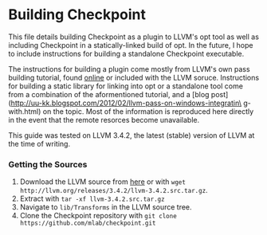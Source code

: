 # Building Checkpoint #

This file details building Checkpoint as a plugin to LLVM's opt tool as well as
including Checkpoint in a statically-linked build of opt. In the future, I hope
to include instructions for building a standalone Checkpoint executable.

The instructions for building a plugin come mostly from LLVM's own pass building
tutorial, found [online](llvm.org/docs/WritingAnLLVMPass.html) or included with
the LLVM soruce. Instructions for building a static library for linking into opt
or a standalone tool come from a combination of the aformentioned tutorial, and
a [blog post](http://uu-kk.blogspot.com/2012/02/llvm-pass-on-windows-integratin\
g-with.html) on the topic. Most of the information is reproduced here directly
in the event that the remote resorces become unavailable.

This guide was tested on LLVM 3.4.2, the latest (stable) version of LLVM at the
time of writing.

### Getting the Sources ###

1. Download the LLVM source from [here](llvm.org/releases/download.html) or with
`wget http://llvm.org/releases/3.4.2/llvm-3.4.2.src.tar.gz`.
2. Extract with `tar -xf llvm-3.4.2.src.tar.gz`
3. Navigate to `lib/Transforms` in the LLVM source tree.
4. Clone the Checkpoint repository with
`git clone https://github.com/mlab/checkpoint.git`

